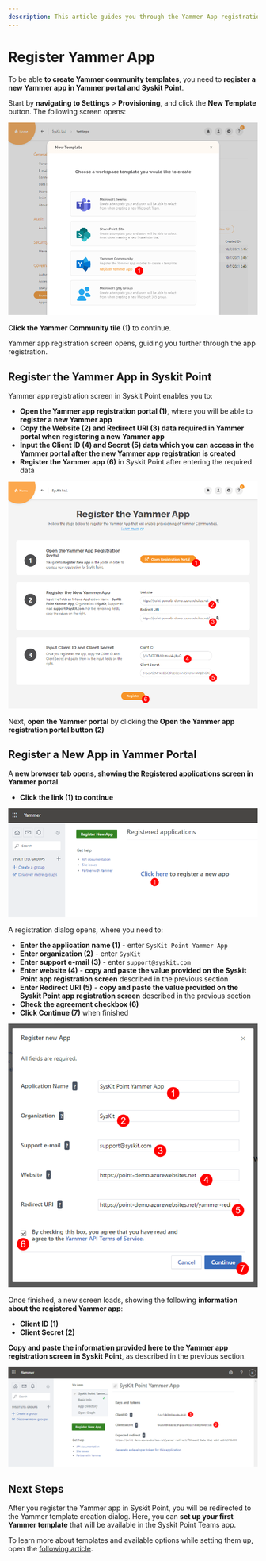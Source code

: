 ```yaml
---
description: This article guides you through the Yammer App registration required to create Yammer provisioning templates.
---
```


# Register Yammer App

To be able **to create Yammer community templates**, you need to **register a new Yammer app in Yammer portal and Syskit Point**. 

Start by **navigating to Settings** > **Provisioning**, and click the **New Template** button.
The following screen opens:

![New Template Dialog](../../.gitbook/assets/register-yammer-app_new-template.png)

**Click the Yammer Community tile (1)** to continue.

Yammer app registration screen opens, guiding you further through the app registration.

## Register the Yammer App in Syskit Point

Yammer app registration screen in Syskit Point enables you to:
* **Open the Yammer app registration portal (1)**, where you will be able to **register a new Yammer app**
* **Copy the Website (2) and Redirect URI (3) data required in Yammer portal when registering a new Yammer app**
* **Input the Client ID (4) and Secret (5) data which you can access in the Yammer portal after the new Yammer app registration is created**
* **Register the Yammer app (6)** in Syskit Point after entering the required data 

![Register Yammer App Screen](../../.gitbook/assets/register-yammer-app_point-register-yammer-app.png)

Next, **open the Yammer portal** by clicking the **Open the Yammer app registration portal button (2)**

## Register a New App in Yammer Portal

A **new browser tab opens, showing the Registered applications screen in Yammer portal**. 
* **Click the link (1) to continue**

![Yammer Portal - Register a New App](../../.gitbook/assets/register-yammer-app_yammer-register-new-app.png)

A registration dialog opens, where you need to:
* **Enter the application name (1)** - enter `SysKit Point Yammer App`
* **Enter organization (2)** - enter `SysKit`
* **Enter support e-mail (3)** - enter `support@syskit.com`
* **Enter website (4)** - **copy and paste the value provided on the Syskit Point app registration screen** described in the previous section
* **Enter Redirect URI (5)** - **copy and paste the value provided on the Syskit Point app registration screen** described in the previous section
* **Check the agreement checkbox (6)**
* **Click Continue (7)** when finished

![Register New App Dialog](../../.gitbook/assets/register-yammer-app_register-new-app-dialog.png)

Once finished, a new screen loads, showing the following **information about the registered Yammer app**:
* **Client ID (1)**
* **Client Secret (2)**

**Copy and paste the information provided here to the Yammer app registration screen in Syskit Point**, as described in the previous section.

![Yammer App - Client ID and Secret](../../.gitbook/assets/register-yammer-app_yammer-app-id-secret.png)

## Next Steps

After you register the Yammer app in Syskit Point, you will be redirected to the Yammer template creation dialog.
Here, you can **set up your first Yammer template** that will be available in the Syskit Point Teams app.

To learn more about templates and available options while setting them up, open the [following article](templates.md).





